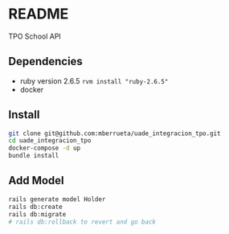 # README

TPO School API

## Dependencies

- ruby version 2.6.5   `rvm install "ruby-2.6.5"`
- docker

## Install

```sh
git clone git@github.com:mberrueta/uade_integracion_tpo.git
cd uade_integracion_tpo
docker-compose -d up
bundle install
```

## Add Model

```sh
rails generate model Holder
rails db:create
rails db:migrate
# rails db:rollback to revert and go back
```

